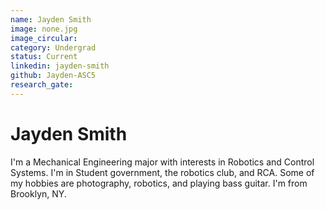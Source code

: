 ```yaml
---
name: Jayden Smith
image: none.jpg
image_circular:
category: Undergrad
status: Current
linkedin: jayden-smith
github: Jayden-ASC5
research_gate: 
---
```

# Jayden Smith

I'm a Mechanical Engineering major with interests in Robotics and Control Systems. I'm in Student government, the robotics club, and RCA. Some of my hobbies are photography, robotics, and playing bass guitar. I'm from Brooklyn, NY.
